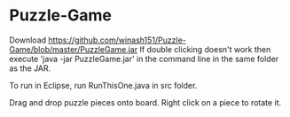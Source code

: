 # Puzzle-Game


Download https://github.com/winash151/Puzzle-Game/blob/master/PuzzleGame.jar
If double clicking doesn't work then execute 'java -jar PuzzleGame.jar'
in the command line in the same folder as the JAR.

To run in Eclipse, run RunThisOne.java in src folder.

Drag and drop puzzle pieces onto board. Right click on a piece to rotate it.

